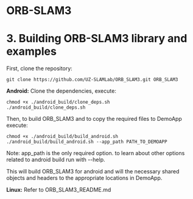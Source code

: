 # ORB-SLAM3

# 3. Building ORB-SLAM3 library and examples

First, clone the repository:
```
git clone https://github.com/UZ-SLAMLab/ORB_SLAM3.git ORB_SLAM3
```
**Android:**
Clone the dependencies, execute:
```
chmod +x ./android_build/clone_deps.sh
./android_build/clone_deps.sh
```

Then, to build ORB_SLAM3 and to copy the required files to DemoApp execute:
```
chmod +x ./android_build/build_android.sh
./android_build/build_android.sh --app_path PATH_TO_DEMOAPP
```
Note: app_path is the only required option. to learn about other options related to android build run with --help.

This will build ORB_SLAM3 for android and will the necessary shared objects and headers to the appropriate locations in DemoApp.

**Linux:**
Refer to ORB_SLAM3_README.md

